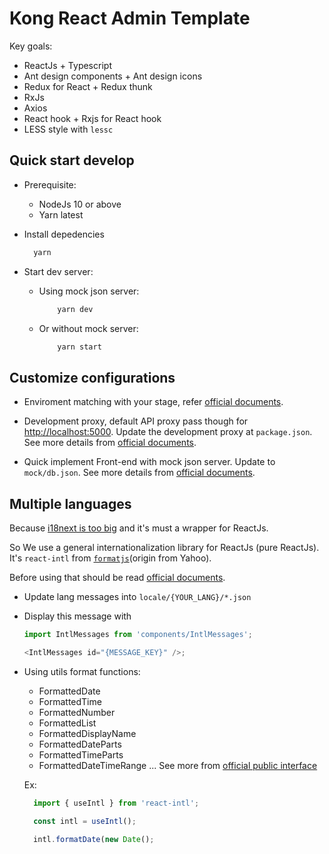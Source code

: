 # Kong React Admin Template

Key goals:

- ReactJs + Typescript
- Ant design components + Ant design icons
- Redux for React + Redux thunk
- RxJs
- Axios
- React hook + Rxjs for React hook
- LESS style with `lessc`

## Quick start develop

- Prerequisite:

  - NodeJs 10 or above
  - Yarn latest

- Install depedencies

  ```bash
    yarn
  ```

- Start dev server:

  - Using mock json server:

    ```bash
        yarn dev
    ```

  - Or without mock server:

    ```bash
        yarn start
    ```

## Customize configurations

- Enviroment matching with your stage, refer [official documents](https://create-react-app.dev/docs/adding-custom-environment-variables/).

- Development proxy, default API proxy pass though for [http://localhost:5000](http://localhost:5000). Update the development proxy at `package.json`. See more details from [official documents](https://create-react-app.dev/docs/proxying-api-requests-in-development).

- Quick implement Front-end with mock json server. Update to `mock/db.json`. See more details from [official documents](https://github.com/typicode/json-server#getting-started).

## Multiple languages

Because [i18next is too big](https://www.i18next.com/overview/comparison-to-others#i-18-next-is-to-big) and it's must a wrapper for ReactJs.

So We use a general internationalization library for ReactJs (pure ReactJs). It's `react-intl` from [`formatjs`](https://formatjs.io/)(origin from Yahoo).

Before using that should be read [official documents](https://formatjs.io/docs/getting-started/application-workflow).

- Update lang messages into `locale/{YOUR_LANG}/*.json`

- Display this message with

  ```javascript
  import IntlMessages from 'components/IntlMessages';

  <IntlMessages id="{MESSAGE_KEY}" />;
  ```

- Using utils format functions:

  - FormattedDate
  - FormattedTime
  - FormattedNumber
  - FormattedList
  - FormattedDisplayName
  - FormattedDateParts
  - FormattedTimeParts
  - FormattedDateTimeRange
    ...
    See more from [official public interface](https://github.com/formatjs/formatjs/blob/main/packages/react-intl/index.ts)

  Ex:

  ```javascript
    import { useIntl } from 'react-intl';

    const intl = useIntl();

    intl.formatDate(new Date();
  ```
